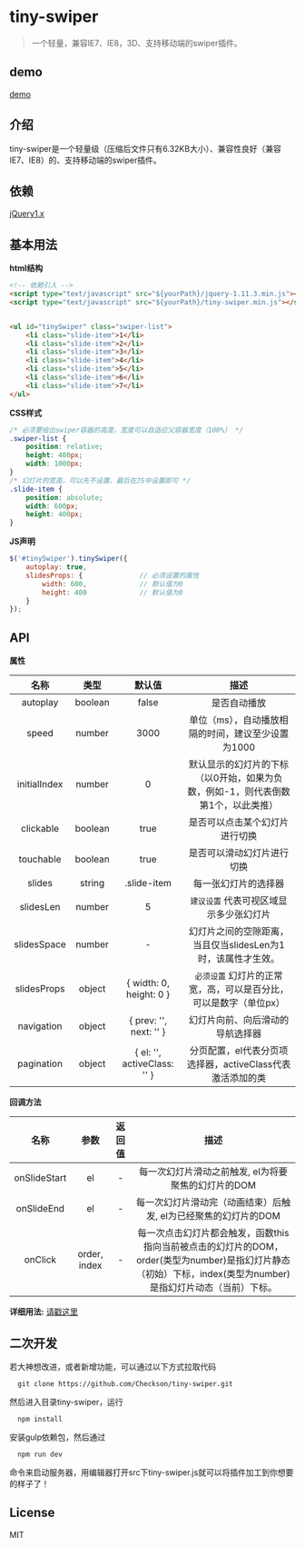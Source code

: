 # tiny-swiper
> 一个轻量，兼容IE7、IE8，3D、支持移动端的swiper插件。

## demo
[demo](https://checkson.github.io/tiny-swiper/demo/index.html)

## 介绍
tiny-swiper是一个轻量级（压缩后文件只有6.32KB大小）、兼容性良好（兼容IE7、IE8）的、支持移动端的swiper插件。

## 依赖
[jQuery1.x](https://cdnjs.com/libraries/jquery/1.11.3)

## 基本用法

**html结构**
```html
<!-- 依赖引入 -->
<script type="text/javascript" src="${yourPath}/jquery-1.11.3.min.js"></script>
<script type="text/javascript" src="${yourPath}/tiny-swiper.min.js"></script>


<ul id="tinySwiper" class="swiper-list">
    <li class="slide-item">1</li>
    <li class="slide-item">2</li>
    <li class="slide-item">3</li>
    <li class="slide-item">4</li>
    <li class="slide-item">5</li>
    <li class="slide-item">6</li>
    <li class="slide-item">7</li>
</ul>
```

**CSS样式**
```CSS
/* 必须要给出swiper容器的高度，宽度可以自适应父容器宽度（100%） */
.swiper-list {
    position: relative;
    height: 400px;
    width: 1000px;
}
/* 幻灯片的宽高，可以先不设置，最后在JS中设置即可 */
.slide-item {
    position: absolute;
    width: 600px;
    height: 400px;
}
```

**JS声明**
```javascript
$('#tinySwiper').tinySwiper({
    autoplay: true,
    slidesProps: {              // 必须设置的属性
        width: 600,             // 默认值为0
        height: 400             // 默认值为0
    }
});
```

## API
**属性**

名称 | 类型 | 默认值 |描述
:---: | :---: | :---: | :---: |
autoplay | boolean | false | 是否自动播放 
speed | number | 3000 | 单位（ms），自动播放相隔的时间，建议至少设置为1000
initialIndex | number | 0 | 默认显示的幻灯片的下标（以0开始，如果为负数，例如-1，则代表倒数第1个，以此类推）
clickable | boolean | true | 是否可以点击某个幻灯片进行切换
touchable | boolean | true | 是否可以滑动幻灯片进行切换
slides | string | .slide-item | 每一张幻灯片的选择器
slidesLen | number | 5 | `建议设置` 代表可视区域显示多少张幻灯片
slidesSpace | number | - | 幻灯片之间的空隙距离，当且仅当slidesLen为1时，该属性才生效。
slidesProps | object | { width: 0, height: 0 } | `必须设置` 幻灯片的正常宽，高，可以是百分比，可以是数字（单位px）
navigation | object | { prev: '', next: '' } | 幻灯片向前、向后滑动的导航选择器
pagination | object | { el: '', activeClass: '' } | 分页配置，el代表分页项选择器，activeClass代表激活添加的类

**回调方法**

名称 | 参数 | 返回值 | 描述
:---: | :---: | :---: | :---: |
onSlideStart | el | - | 每一次幻灯片滑动之前触发, el为将要聚焦的幻灯片的DOM |
onSlideEnd | el | - | 每一次幻灯片滑动完（动画结束）后触发, el为已经聚焦的幻灯片的DOM |
onClick | order, index | - | 每一次点击幻灯片都会触发，函数this指向当前被点击的幻灯片的DOM，order(类型为number)是指幻灯片静态（初始）下标，index(类型为number)是指幻灯片动态（当前）下标。

**详细用法:**
[请戳这里](https://checkson.github.io/tiny-swiper/demo/index.html)


## 二次开发
若大神想改进，或者新增功能，可以通过以下方式拉取代码
```
  git clone https://github.com/Checkson/tiny-swiper.git
```
然后进入目录tiny-swiper，运行
```
  npm install
```
安装gulp依赖包，然后通过
```
  npm run dev
```
命令来启动服务器，用编辑器打开src下tiny-swiper.js就可以将插件加工到你想要的样子了！

## License
MIT